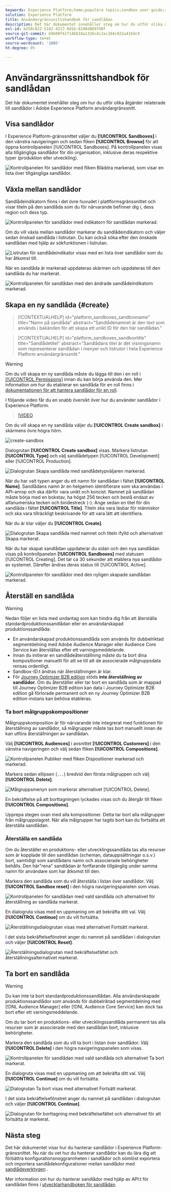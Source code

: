 ```yaml
---
keywords: Experience Platform;home;populära topics;sandbox user guide;sandbox guide
solution: Experience Platform
title: Användargränssnittshandbok för sandlådan
description: Det här dokumentet innehåller steg om hur du utför olika åtgärder relaterade till sandlådor i Adobe Experience Platform användargränssnitt.
exl-id: b258c822-5182-4217-9d1b-8196d889740f
source-git-commit: b9b00f41f146b34a1326c4c2ac104c022a416dc9
workflow-type: tm+mt
source-wordcount: '1085'
ht-degree: 0%

---
```


# Användargränssnittshandbok för sandlådan

Det här dokumentet innehåller steg om hur du utför olika åtgärder relaterade till sandlådor i Adobe Experience Platform användargränssnitt.

## Visa sandlådor

I Experience Platform-gränssnittet väljer du **[!UICONTROL Sandboxes]** i den vänstra navigeringen och sedan fliken **[!UICONTROL Browse]** för att öppna kontrollpanelen [!UICONTROL Sandboxes]. På kontrollpanelen visas alla tillgängliga sandlådor för din organisation, inklusive deras respektive typer (produktion eller utveckling).

![Kontrollpanelen för sandlådor med fliken Bläddra markerad, som visar en lista över tillgängliga sandlådor.](../images/ui/view-sandboxes.png)

## Växla mellan sandlådor

Sandlådeindikatorn finns i det övre huvudet i plattformsgränssnittet och visar titeln på den sandlåda som du för närvarande befinner dig i, dess region och dess typ.

![Kontrollpanelen för sandlådor med indikatorn för sandlådan markerad.](../images/ui/sandbox-indicator.png)

Om du vill växla mellan sandlådor markerar du sandlådeindikatorn och väljer sedan önskad sandlåda i listrutan. Du kan också söka efter den önskade sandlådan med hjälp av sökfunktionen i listrutan.

![Listrutan för sandlådeindikator visas med en lista över sandlådor som du har åtkomst till.](../images/ui/switcher-interface.png)

När en sandlåda är markerad uppdateras skärmen och uppdateras till den sandlåda du har markerat.

![Kontrollpanelen för sandlådan med den ändrade sandlådeindikatorn markerad.](../images/ui/sandbox-switched.png)

## Skapa en ny sandlåda {#create}

>[!CONTEXTUALHELP]
>id="platform_sandboxes_sandboxname"
>title="Namn på sandlåda"
>abstract="Sandlådenamnet är den text som används i bakänden för att skapa ett unikt ID för den här sandlådan."

>[!CONTEXTUALHELP]
>id="platform_sandboxes_sandboxtitle"
>title="Sandlådetitel"
>abstract="Sandlådans titel är det visningsnamn som representerar sandlådan i menyer och listrutor i hela Experience Platform användargränssnitt."

>[!WARNING]
>
>Om du vill skapa en ny sandlåda måste du lägga till den i en roll i [[!UICONTROL Permissions]](../../access-control/abac/ui/permissions.md) innan du kan börja använda den. Mer information om hur du etablerar en sandlåda för en roll finns i [dokumentationen för att hantera sandlådor för en roll](../../access-control/abac/ui/permissions.md#managing-sandboxes-for-role).

I följande video får du en snabb översikt över hur du använder sandlådor i Experience Platform.

>[!VIDEO](https://video.tv.adobe.com/v/29838/?quality=12&learn=on)

Om du vill skapa en ny sandlåda väljer du **[!UICONTROL Create sandbox]** i skärmens övre högra hörn.

![create-sandbox](../images/ui/create-sandbox.png)

Dialogrutan **[!UICONTROL Create sandbox]** visas. Markera listrutan **[!UICONTROL Type]** och välj sandlådetypen [!UICONTROL Development] eller [!UICONTROL Production].

![Dialogrutan Skapa sandlåda med sandlådetypväljaren markerad.](../images/ui/sandbox-type.png)

När du har valt typen anger du ett namn för sandlådan i fältet **[!UICONTROL Name]**. Sandlådans namn är en helgemen identifierare som ska användas i API-anrop och ska därför vara unikt och koncist. Namnet på sandlådan måste börja med en bokstav, ha högst 256 tecken och bestå endast av alfanumeriska tecken och bindestreck (-). Ange sedan en titel för din sandlåda i fältet **[!UICONTROL Title]**. Titeln ska vara läsbar för människor och ska vara tillräckligt beskrivande för att vara lätt att identifiera.

När du är klar väljer du **[!UICONTROL Create]**.

![Dialogrutan Skapa sandlåda med namnet och titeln ifylld och alternativet Skapa markerat.](../images/ui/sandbox-info.png)

När du har skapat sandlådan uppdaterar du sidan och den nya sandlådan visas på kontrollpanelen **[!UICONTROL Sandboxes]** med statusen [!UICONTROL Creating]. Det tar ca 30 sekunder att etablera nya sandlådor av systemet. Därefter ändras deras status till [!UICONTROL Active].

![Kontrollpanelen för sandlådor med den nyligen skapade sandlådan markerad.](../images/ui/new-sandbox.png)

## Återställ en sandlåda

>[!WARNING]
>
>Nedan följer en lista med undantag som kan hindra dig från att återställa standardproduktionssandlådan eller en användarskapad produktionssandlåda:
>
>* En användarskapad produktionssandlåda som används för dubbelriktad segmentdelning med Adobe Audience Manager eller Audience Core Service kan återställas efter ett varningsmeddelande.
>* Innan du initierar en sandlådeåterställning måste du ta bort dina kompositioner manuellt för att se till att de associerade målgruppsdata rensas ordentligt.
>* Sandbox-ID:t ändras när återställningen är klar.
>* För [Journey Optimizer B2B edition](https://experienceleague.adobe.com/en/docs/journey-optimizer-b2b/user/guide-overview) stöds **inte återställning av sandlådor**. Om du återställer eller tar bort en sandlåda som är mappad till Journey Optimizer B2B edition kan data i Journey Optimizer B2B edition gå förlorade permanent och en ny Journey Optimizer B2B edition-instans kan behöva etableras.

### Ta bort målgruppskompositioner

Målgruppskomposition är för närvarande inte integrerat med funktionen för återställning av sandlådor, så målgrupper måste tas bort manuellt innan de kan utföra återställningen av sandlådan.

Välj **[!UICONTROL Audiences]** i avsnittet **[!UICONTROL Customers]** i den vänstra navigeringen och välj sedan fliken **[!UICONTROL Compositions]**.

![Kontrollpanelen Publiker med fliken Dispositioner markerad och markerad.](../images/ui/audiences.png)

Markera sedan ellipsen (`...`) bredvid den första målgruppen och välj **[!UICONTROL Delete]**.

![Målgruppsmenyn som markerar alternativet [!UICONTROL Delete].](../images/ui/delete-composition.png)

En bekräftelse på att borttagningen lyckades visas och du återgår till fliken **[!UICONTROL Compositions]**.

Upprepa stegen ovan med alla kompositioner. Detta tar bort alla målgrupper från målgruppslagret. När alla målgrupper har tagits bort kan du fortsätta att återställa sandlådan.

### Återställa en sandlåda

Om du återställer en produktions- eller utvecklingssandlåda tas alla resurser som är kopplade till den sandlådan (scheman, datauppsättningar o.s.v.) bort, samtidigt som sandlådans namn och associerade behörigheter behålls. Den här&quot;rena&quot; sandlådan är fortfarande tillgänglig under samma namn för användare som har åtkomst till den.

Markera den sandlåda som du vill återställa i listan över sandlådor. Välj **[!UICONTROL Sandbox reset]** i den högra navigeringspanelen som visas.

![Kontrollpanelen för sandlådan med vald sandlåda och alternativet för återställning av sandlåda markerat.](../images/ui/reset.png)

En dialogruta visas med en uppmaning om att bekräfta ditt val. Välj **[!UICONTROL Continue]** om du vill fortsätta.

![Återställningsdialogrutan visas med alternativet Fortsätt markerat.](../images/ui/reset-warning.png)

I det sista bekräftelsefönstret anger du namnet på sandlådan i dialogrutan och väljer **[!UICONTROL Reset]**.

![Återställningsdialogrutan med bekräftelsefältet och återställningsalternativet markerat.](../images/ui/reset-confirm.png)

## Ta bort en sandlåda

>[!WARNING]
>
>Du kan inte ta bort standardproduktionssandlådan. Alla användarskapade produktionssandlådor som används för dubbelriktad segmentdelning med [!DNL Audience Manager] eller [!DNL Audience Core Service] kan dock tas bort efter ett varningsmeddelande.

Om du tar bort en produktions- eller utvecklingssandlåda permanent tas alla resurser som är associerade med den sandlådan bort, inklusive behörigheter.

Markera den sandlåda som du vill ta bort i listan över sandlådor. Välj **[!UICONTROL Delete]** i den högra navigeringspanelen som visas.

![Kontrollpanelen för sandlådan med vald sandlåda och alternativet Ta bort markerat.](../images/ui/delete.png)

En dialogruta visas med en uppmaning om att bekräfta ditt val. Välj **[!UICONTROL Continue]** om du vill fortsätta.

![Dialogrutan Ta bort visas med alternativet Fortsätt markerat.](../images/ui/delete-warning.png)

I det sista bekräftelsefönstret anger du namnet på sandlådan i dialogrutan och väljer **[!UICONTROL Continue]**.

![Dialogrutan för borttagning med bekräftelsefältet och alternativet för att fortsätta är markerat.](../images/ui/delete-confirm.png)

## Nästa steg

Det här dokumentet visar hur du hanterar sandlådor i Experience Platform-gränssnittet. Nu när du vet hur du hanterar sandlådor kan du lära dig att förbättra konfigurationsnoggrannheten i sandlådor och sömlöst exportera och importera sandlådekonfigurationer mellan sandlådor med [sandlådeverktygen](./sandbox-tooling.md) .

Mer information om hur du hanterar sandlådor med hjälp av API:t för sandlådan finns i [utvecklarhandboken för sandlådan](../api/getting-started.md).
